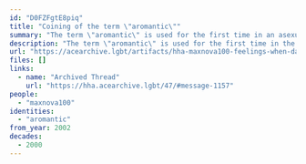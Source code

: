 ```yaml
---
id: "D0FZFgtE8piq"
title: "Coining of the term \"aromantic\""
summary: "The term \"aromantic\" is used for the first time in an asexual message board"
description: "The term \"aromantic\" is used for the first time in the message board Haven for the Human Amoeba"
url: "https://acearchive.lgbt/artifacts/hha-maxnova100-feelings-when-dating"
files: []
links:
  - name: "Archived Thread"
    url: "https://hha.acearchive.lgbt/47/#message-1157"
people:
  - "maxnova100"
identities:
  - "aromantic"
from_year: 2002
decades:
  - 2000
---
```


